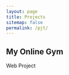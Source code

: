 ```yaml
---
layout: page
title: Projects
sitemap: false
permalink: /pjt/
---
```


<div OnClick="location.href = 'my-online-gym'" style="cursor:pointer;">
    <h2>My Online Gym</h2>
    <span>Web Project</span>
</div>